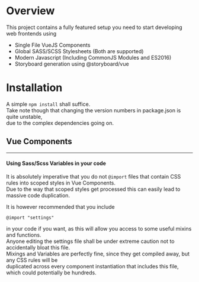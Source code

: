 # Overview

This project contains a fully featured setup you need to start developing web frontends using 

- Single File VueJS Components
- Global SASS/SCSS Stylesheets (Both are supported)
- Modern Javascript (Including CommonJS Modules and ES2016)
- Storyboard generation using @storyboard/vue

# Installation

A simple `npm install` shall suffice.  
Take note though that changing the version numbers in package.json is quite unstable,  
due to the complex dependencies going on.

## Vue Components
--- 

#### Using Sass/Scss Variables in your code

It is absolutely imperative that you do not `@import` files that contain CSS rules into scoped styles in Vue Components.  
Due to the way that scoped styles get processed this can easily lead to massive code duplication.  

It is however recommended that you include  

`@import "settings"`

in your code if you want, as this will allow you access to some useful mixins and functions.  
Anyone editing the settings file shall be under extreme caution not to accidentally bloat this file.  
Mixings and Variables are perfectly fine, since they get compiled away, but any CSS rules will be  
duplicated across every component instantiation that includes this file, which could potentially be hundreds.